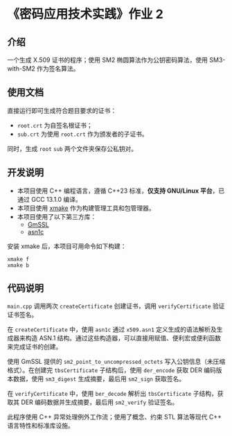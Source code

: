 # 《密码应用技术实践》作业 2

## 介绍

一个生成 X.509 证书的程序；使用 SM2 椭圆算法作为公钥密码算法，使用 SM3-with-SM2 作为签名算法。

## 使用文档

直接运行即可生成符合题目要求的证书：
- `root.crt` 为自签名根证书；
- `sub.crt` 为使用 `root.crt` 作为颁发者的子证书。

同时，生成 `root` `sub` 两个文件夹保存公私钥对。

## 开发说明

- 本项目使用 C++ 编程语言，遵循 C++23 标准，**仅支持 GNU/Linux 平台**，已通过 GCC 13.1.0 编译。
- 本项目使用 [xmake](https://xmake.io/) 作为构建管理工具和包管理器。
- 本项目使用了以下第三方库：
    - [GmSSL](https://github.com/guanzhi/GmSSL)
    - [asn1c](http://lionet.info/asn1c/)

安装 xmake 后，本项目可用命令如下构建：

```
xmake f
xmake b
```

## 代码说明

`main.cpp` 调用两次 `createCertificate` 创建证书，调用 `verifyCertificate` 验证证书签名。

在 `createCertificate` 中，使用 `asn1c` 通过 `x509.asn1` 定义生成的语法解析及生成器来构造 ASN.1 结构。通过这些构造器，可以直接用赋值、便利宏或便利函数来完成证书的创建。

使用 GmSSL 提供的 `sm2_point_to_uncompressed_octets` 写入公钥信息（未压缩格式）。在创建完 `tbsCertificate` 子结构后，使用 `der_encode` 获取 DER 编码版本数据，使用 `sm3_digest` 生成摘要，最后用 `sm2_sign` 获取签名。

在 `verifyCertificate` 中，使用 `ber_decode` 解析出 `tbsCertificate` 子结构，获取其 DER 编码数据并生成摘要，最后用 `sm2_verify` 验证签名。

此程序使用 C++ 异常处理例外工作流；使用了概念、约束 STL 算法等现代 C++ 语言特性和标准库设施。

